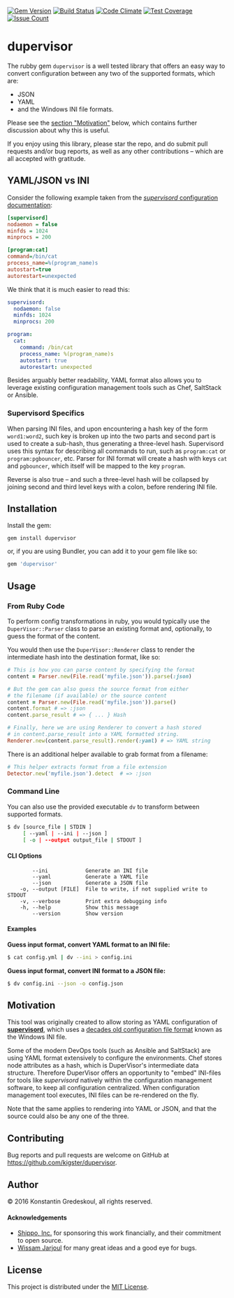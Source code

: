 [![Gem Version](https://badge.fury.io/rb/dupervisor.svg)](https://badge.fury.io/rb/dupervisor)
[![Build Status](https://travis-ci.org/kigster/dupervisor.svg?branch=master)](https://travis-ci.org/kigster/dupervisor)
[![Code Climate](https://codeclimate.com/github/kigster/dupervisor/badges/gpa.svg)](https://codeclimate.com/github/kigster/dupervisor)
[![Test Coverage](https://codeclimate.com/github/kigster/dupervisor/badges/coverage.svg)](https://codeclimate.com/github/kigster/dupervisor/coverage)
[![Issue Count](https://codeclimate.com/github/kigster/dupervisor/badges/issue_count.svg)](https://codeclimate.com/github/kigster/dupervisor)

# dupervisor

The rubby gem `dupervisor` is a well tested library that offers an easy way to convert configuration between any two of the supported formats, which are:  

 * JSON
 * YAML
 * and the Windows INI file formats. 

Please see the [section "Motivation"](#motivation) below, which contains further discussion about why this is useful.

If you enjoy using this library, please star the repo, and do submit pull requests and/or bug reports, as well as any other contributions – which are all accepted with gratitude.

## YAML/JSON vs INI

Consider the following example taken from the [_supervisord_ configuration documentation](http://supervisord.org/configuration.html]):

```ini
[supervisord]
nodaemon = false
minfds = 1024
minprocs = 200

[program:cat]
command=/bin/cat
process_name=%(program_name)s
autostart=true
autorestart=unexpected
```

We think that it is much easier to read this:

```yaml
supervisord:
  nodaemon: false
  minfds: 1024
  minprocs: 200

program:
  cat:
    command: /bin/cat
    process_name: %(program_name)s
    autostart: true
    autorestart: unexpected
```

Besides arguably better readability, YAML format also allows you to leverage existing configuration management tools such as Chef, SaltStack or Ansible.

### Supervisord Specifics

When parsing INI files, and upon encountering a hash key of the form `word1:word2`, such key is broken up into the two parts and second part is used to create a sub-hash, thus generating a three-level hash. Supervisord uses this syntax for describing all commands to run, such as `program:cat` or `program:pgbouncer`, etc. Parser for INI format will create a hash with keys `cat` and `pgbouncer`, which itself will be mapped to the key `program`. 

Reverse is also true – and such a three-level hash will be collapsed by joining second and third level keys with a colon, before rendering INI file.

## Installation

Install the gem:

```
gem install dupervisor
``` 

or, if you are using Bundler, you can add it to your gem file like so:

```ruby
gem 'dupervisor'
```

## Usage

### From Ruby Code

To perform config transformations in ruby, you would typically use the `DuperVisor::Parser` class to parse an existing format and, optionally, to guess the format of the content. 

You would then use the `DuperVisor::Renderer` class to render the intermediate hash into the destination format, like so:

```ruby
# This is how you can parse content by specifying the format
content = Parser.new(File.read('myfile.json')).parse(:json) 

# But the gem can also guess the source format from either 
# the filename (if available) or the source content
content = Parser.new(File.read('myfile.json')).parse()
content.format # => :json
content.parse_result # => { ... } Hash  

# Finally, here we are using Renderer to convert a hash stored
# in content.parse_result into a YAML formatted string.
Renderer.new(content.parse_result).render(:yaml) # => YAML string
```

There is an additional helper available to grab format from a filename:

```ruby
# This helper extracts format from a file extension
Detector.new('myfile.json').detect  # => :json
```

### Command Line

You can also use the provided executable `dv` to transform between supported formats.

```bash
$ dv [source_file | STDIN ] 
     [ --yaml | --ini | --json ] 
     [ -o | --output output_file | STDOUT ]
```

#### CLI Options

```
        --ini            Generate an INI file
        --yaml           Generate a YAML file
        --json           Generate a JSON file
    -o, --output [FILE]  File to write, if not supplied write to STDOUT
    -v, --verbose        Print extra debugging info
    -h, --help           Show this message
        --version        Show version
```

#### Examples

__Guess input format, convert YAML format to an INI file:__

```bash
$ cat config.yml | dv --ini > config.ini
```

__Guess input format, convert INI format to a JSON file:__

```bash
$ dv config.ini --json -o config.json
```
## Motivation

This tool was originally created to allow storing as YAML configuration of [__supervisord__](http://supervisord.org), which uses a [decades old configuration file format](http://supervisord.org/configuration.html) known as the Windows INI file.

Some of the modern DevOps tools (such as Ansible and SaltStack) are using YAML format extensively to configure the environments. Chef stores node attributes as a hash, which is DuperVisor's intermediate data structure. Therefore DuperVisor offers an opportunity to "embed" INI-files for tools like _supervisord_ natively within the configuration management software, to keep all configuration centralized. When configuration management tool executes, INI files can be re-rendered on the fly. 

Note that the same applies to rendering into YAML or JSON, and that the source could also be any one of the three.

## Contributing

Bug reports and pull requests are welcome on GitHub at https://github.com/kigster/dupervisor.

## Author

<p>&copy; 2016 Konstantin Gredeskoul, all rights reserved.</p>

#### Acknowledgements

 * [Shippo, Inc.](https://goshippo.com/) for sponsoring this work financially, and their commitment to open source.
 * [Wissam Jarjoul](https://github.com/bosswissam) for many great ideas and a good eye for bugs.

## License

This project is distributed under the [MIT License](https://raw.githubusercontent.com/kigster/dupervisor/master/LICENSE).
